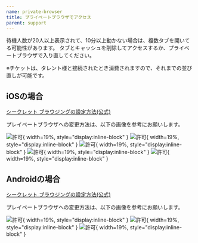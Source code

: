 ```yaml
---
name: private-browser
title: プライベートブラウザでアクセス
parent: support
---
```


待機人数が20人以上表示されて、10分以上動かない場合は、複数タブを開いてる可能性があります。
タブとキャッシュを削除してアクセスするか、プライベートブラウザで入り直してください。

※チケットは、タレント様と接続されたとき消費されますので、それまでの並び直しが可能です。

## iOSの場合

[シークレット ブラウジングの設定方法(公式)](https://support.apple.com/ja-jp/guide/safari/ibrw1069/mac)

プレイベートブラウザへの変更方法は、以下の画像を参考にお願いします。

![許可](/images/support/p-0.png){ width=19%, style="display:inline-block" }
![許可](/images/support/p-1.png){ width=19%, style="display:inline-block" }
![許可](/images/support/p-2.png){ width=19%, style="display:inline-block" }
![許可](/images/support/p-3.png){ width=19%, style="display:inline-block" }
![許可](/images/support/p-4.png){ width=19%, style="display:inline-block" }

## Androidの場合


[シークレット ブラウジングの設定方法(公式)](https://support.google.com/chrome/answer/95464?co=GENIE.Platform%3DAndroid&hl=ja)

プレイベートブラウザへの変更方法は、以下の画像を参考にお願いします。

![許可](/images/support/pa-0.jpg){ width=19%, style="display:inline-block" }
![許可](/images/support/pa-1.jpg){ width=19%, style="display:inline-block" }
![許可](/images/support/pa-2.jpg){ width=19%, style="display:inline-block" }